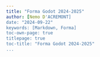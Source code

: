 ```yaml
---
title: "Forma Godot 2024-2025"
author: [Nemo D'ACREMONT]
date: "2024-09-22"
keywords: [Markdown, Forma]
toc-own-page: true
titlepage: true
toc-title: "Forma Godot 2024-2025"
...
```

